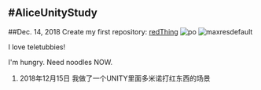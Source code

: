 #AliceUnityStudy
---
##Dec. 14, 2018
Create my first repository: [redThing](https://github.com/QinnanLin/AliceUnityStudy)
![po](https://img.maximummedia.ie/her_ie/eyJkYXRhIjoie1widXJsXCI6XCJodHRwOlxcXC9cXFwvbWVkaWEtaGVyLm1heGltdW1tZWRpYS5pZS5zMy5hbWF6b25hd3MuY29tXFxcL3dwLWNvbnRlbnRcXFwvdXBsb2Fkc1xcXC8yMDE2XFxcLzA2XFxcLzAxMTg1MDAyXFxcL2ZlYXQxLTEwMjR4NTc2LnBuZ1wiLFwid2lkdGhcIjo3NDAsXCJoZWlnaHRcIjo0MTYsXCJkZWZhdWx0XCI6XCJodHRwczpcXFwvXFxcL3d3dy5oZXIuaWVcXFwvYXNzZXRzXFxcL2ltYWdlc1xcXC9oZXJcXFwvbm8taW1hZ2UucG5nP3Y9NVwifSIsImhhc2giOiJkODQwNjc1M2VkNDJiMTM3MTczNjk4OTE3YTkxNGZhN2VjMmQ3NzExIn0=/feat1-1024x576.png)
![maxresdefault](https://i.imgur.com/hXe2ZE8.jpg)

I love teletubbies!

I'm hungry. Need noodles NOW.

1. 2018年12月15日
我做了一个UNITY里面多米诺打红东西的场景